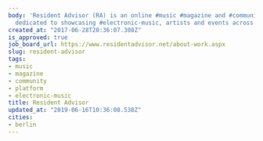 ```yaml
---
body: 'Resident Advisor (RA) is an online #music #magazine and #community #platform
  dedicated to showcasing #electronic-music, artists and events across the globe'
created_at: "2017-06-28T20:36:07.308Z"
is_approved: true
job_board_url: https://www.residentadvisor.net/about-work.aspx
slug: resident-advisor
tags:
- music
- magazine
- community
- platform
- electronic-music
title: Resident Advisor
updated_at: "2019-06-16T10:36:08.538Z"
cities:
- berlin
---
```

